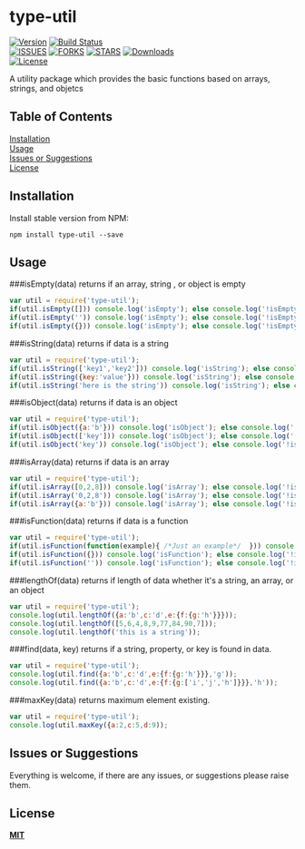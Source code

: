 # type-util
[![Version][version-svg]][package-url]&nbsp;[![Build Status][travis-svg]][travis-url]</br>[![ISSUES][issues-url]][issues-url]&nbsp;[![FORKS][forks-url]][forks-url]&nbsp;[![STARS][stars-url]][stars-url]&nbsp;[![Downloads][downloads-image]][downloads-url]</br>[![License][license-image]][license-url]

[version-svg]: https://img.shields.io/npm/v/type-util.svg?style=flat-square
[package-url]: https://www.npmjs.com/package/type-util
[travis-svg]: https://img.shields.io/travis/zeeshanalisyed/type-util/master.svg?style=flat-square
[travis-url]: https://api.travis-ci.org/zeeshanalisyed/type-util.svg?branch=master
[issues-url]:https://img.shields.io/github/issues/zeeshanalisyed/type-util.svg?style=flat-square
[forks-url]:https://img.shields.io/github/forks/zeeshanalisyed/type-util.svg?style=flat-square
[stars-url]:https://img.shields.io/github/stars/zeeshanalisyed/type-util.svg?style=flat-square
[downloads-image]: https://img.shields.io/npm/dm/type-util.svg?style=flat-square
[downloads-url]: http://npm-stat.com/charts.html?package=type-util
[license-image]: https://img.shields.io/badge/license-MIT-blue.svg?style=flat-square
[license-url]: https://raw.githubusercontent.com/zeeshanalisyed/type-util/master/LICENSE
A utility package which provides the basic functions based on arrays, strings, and objetcs  


## Table of Contents
[Installation](#installation)</br>
[Usage](#usage)</br>
[Issues or Suggestions](#issues-or-suggestions)</br>
[License](#license)

## Installation

Install stable version from NPM:
```
npm install type-util --save
```

## Usage
###isEmpty(data)
returns if an array, string , or object is empty
```javascript
var util = require('type-util');
if(util.isEmpty([])) console.log('isEmpty'); else console.log('!isEmpty'); 
if(util.isEmpty('')) console.log('isEmpty'); else console.log('!isEmpty'); 
if(util.isEmpty({})) console.log('isEmpty'); else console.log('!isEmpty'); 
```
###isString(data)
returns if data is a string
```javascript
var util = require('type-util');
if(util.isString(['key1','key2'])) console.log('isString'); else console.log('!isString'); 
if(util.isString({key:'value'})) console.log('isString'); else console.log('!isString'); 
if(util.isString('here is the string')) console.log('isString'); else console.log('!isString'); 
```
###isObject(data)
returns if data is an object
```javascript
var util = require('type-util');
if(util.isObject({a:'b'})) console.log('isObject'); else console.log('!isObject'); 
if(util.isObject(['key'])) console.log('isObject'); else console.log('!isObject'); 
if(util.isObject('key')) console.log('isObject'); else console.log('!isObject'); 
```
###isArray(data)
returns if data is an array
```javascript
var util = require('type-util');
if(util.isArray([0,2,8])) console.log('isArray'); else console.log('!isArray'); 
if(util.isArray('0,2,8')) console.log('isArray'); else console.log('!isArray'); 
if(util.isArray({a:'b'})) console.log('isArray'); else console.log('!isArray'); 
```
###isFunction(data)
returns if data is a function
```javascript
var util = require('type-util');
if(util.isFunction(function(example){ /*Just an example*/  })) console.log('isFunction'); else console.log('!isFunction'); 
if(util.isFunction({})) console.log('isFunction'); else console.log('!isFunction'); 
if(util.isFunction('')) console.log('isFunction'); else console.log('!isFunction'); 
```

###lengthOf(data)
returns if length of data whether it's a string, an array, or an object
```javascript
var util = require('type-util');
console.log(util.lengthOf({a:'b',c:'d',e:{f:{g:'h'}}}));
console.log(util.lengthOf([5,6,4,8,9,77,84,90,7]));
console.log(util.lengthOf('this is a string'));
```
###find(data, key)
returns if a string, property, or key is found in data.
```javascript
var util = require('type-util');
console.log(util.find({a:'b',c:'d',e:{f:{g:'h'}}},'g'));
console.log(util.find({a:'b',c:'d',e:{f:{g:['i','j','h']}}},'h'));
```
###maxKey(data)
returns maximum element existing.
```javascript
var util = require('type-util');
console.log(util.maxKey({a:2,c:5,d:9));
```

## Issues or Suggestions
Everything is welcome, if there are any issues, or suggestions please raise them.


## License

**[MIT](./LICENSE)**

